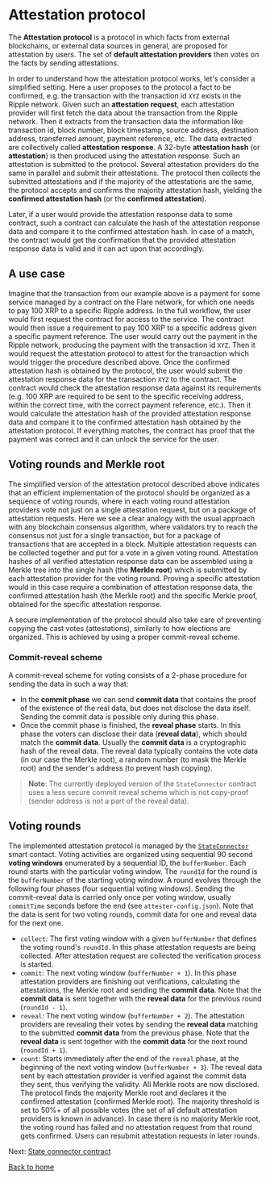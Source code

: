 # Attestation protocol

The **Attestation protocol** is a protocol in which facts from external blockchains, or external data sources in general, are proposed for attestation by users. The set of **default attestation providers** then votes on the facts by sending attestations.

In order to understand how the attestation protocol works, let's consider a simplified setting. Here a user proposes to the protocol a fact to be confirmed, e.g. the transaction with the transaction id `XYZ` exists in the Ripple network. Given such an **attestation request**, each attestation provider will first fetch the data about the transaction from the Ripple network. Then it extracts from the transaction data the information like transaction id, block number, block timestamp, source address, destination address, transferred amount, payment reference, etc. The data extracted are collectively called **attestation response**. A 32-byte **attestation hash** (or **attestation**) is then produced using the attestation response. Such an attestation is submitted to the protocol. Several attestation providers do the same in parallel and submit their attestations. The protocol then collects the submitted attestations and if the majority of the attestations are the same, the protocol accepts and confirms the majority attestation hash, yielding the **confirmed attestation hash** (or the **confirmed attestation**).

Later, if a user would provide the attestation response data to some contract, such a contract can calculate the hash of the attestation response data and compare it to the confirmed attestation hash. In case of a match, the contract would get the confirmation that the provided attestation response data is valid and it can act upon that accordingly.

## A use case

Imagine that the transaction from our example above is a payment for some service managed by a contract on the Flare network, for which one needs to pay 100 XRP to a specific Ripple address. In the full workflow, the user would first request the contract for access to the service. The contract would then issue a requirement to pay 100 XRP to a specific address given a specific payment reference. The user would carry out the payment in the Ripple network, producing the payment with the transaction id `XYZ`. Then it would request the attestation protocol to attest for the transaction which would trigger the procedure described above. Once the confirmed attestation hash is obtained by the protocol, the user would submit the attestation response data for the transaction `XYZ` to the contract. The contract would check the attestation response data against its requirements (e.g. 100 XRP are required to be sent to the specific receiving address, within the correct time, with the correct payment reference, etc.). Then it would calculate the attestation hash of the provided attestation response data and compare it to the confirmed attestation hash obtained by the attestation protocol. If everything matches, the contract has proof that the payment was correct and it can unlock the service for the user.

## Voting rounds and Merkle root

The simplified version of the attestation protocol described above indicates that an efficient implementation of the protocol should be organized as a sequence of voting rounds, where in each voting round attestation providers vote not just on a single attestation request, but on a package of attestation requests. Here we see a clear analogy with the usual approach with any blockchain consensus algorithm, where validators try to reach the consensus not just for a single transaction, but for a package of transactions that are accepted in a block. Multiple attestation requests can be collected together and put for a vote in a given voting round. Attestation hashes of all verified attestation response data can be assembled using a Merkle tree into the single hash (the **Merkle root**) which is submitted by each attestation provider for the voting round. Proving a specific attestation would in this case require a combination of attestation response data, the confirmed attestation hash (the Merkle root) and the specific Merkle proof, obtained for the specific attestation response.

A secure implementation of the protocol should also take care of preventing copying the cast votes (attestations), similarly to how elections are organized. This is achieved by using a proper commit-reveal scheme.

### Commit-reveal scheme

A commit-reveal scheme for voting consists of a 2-phase procedure for sending the data in such a way that:

- In the **commit phase** we can send **commit data** that contains the proof of the existence of the real data, but does not disclose the data itself. Sending the commit data is possible only during this phase.
- Once the commit phase is finished, the **reveal phase** starts. In this phase the voters can disclose their data (**reveal data**), which should match the **commit data**. Usually the **commit data** is a cryptographic hash of the reveal data. The reveal data typically contains the vote data (in our case the Merkle root), a random number (to mask the Merkle root) and the sender's address (to prevent hash copying).

> **Note**:
> The currently deployed version of the `StateConnector` contract uses a less secure commit reveal scheme which is not copy-proof (sender address is not a part of the reveal data).

## Voting rounds

The implemented attestation protocol is managed by the [`StateConnector`](state-connector-contract.md) smart contact. Voting activities are organized using sequential 90 second **voting windows** enumerated by a sequential ID, the `bufferNumber`. Each round starts with the particular voting window. The `roundId` for the round is the `bufferNumber` of the starting voting window. A round evolves through the following four phases (four sequential voting windows). Sending the commit-reveal data is carried only once per voting window, usually `commitTime` seconds before the end (see `attester-config.json`). Note that the data is sent for two voting rounds, commit data for one and reveal data for the next one.

- `collect`: The first voting window with a given `bufferNumber` that defines the voting round's `roundId`. In this phase attestation requests are being collected. After attestation request are collected the verification process is started.
- `commit`: The next voting window (`bufferNumber + 1`). In this phase attestation providers are finishing out verifications, calculating the attestations, the Merkle root and sending the **commit data**. Note that the **commit data** is sent together with the **reveal data** for the previous round (`roundId - 1`).
- `reveal`: The next voting window (`bufferNumber + 2`). The attestation providers are revealing their votes by sending the **reveal data** matching to the submitted **commit data** from the previous phase. Note that the **reveal data** is sent together with the **commit data** for the next round (`roundId + 1`).
- `count`: Starts immediately after the end of the `reveal` phase, at the beginning of the next voting window (`bufferNumber + 3`). The reveal data sent by each attestation provider is verified against the commit data they sent, thus verifying the validity. All Merkle roots are now disclosed. The protocol finds the majority Merkle root and declares it the confirmed attestation (confirmed Merkle root). The majority threshold is set to 50%+ of all possible votes (the set of all default attestation providers is known in advance). In case there is no majority Merkle root, the voting round has failed and no attestation request from that round gets confirmed. Users can resubmit attestation requests in later rounds.

Next: [State connector contract](./state-connector-contract.md)

[Back to home](../README.md)
